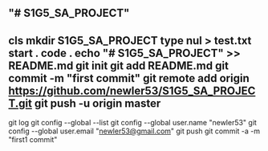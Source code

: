 "# S1G5_SA_PROJECT" 
-------------------------------------------------
cls
mkdir S1G5_SA_PROJECT
type nul > test.txt
start .
code .
echo "# S1G5_SA_PROJECT" >> README.md
git init
git add README.md
git commit -m "first commit"
git remote add origin https://github.com/newler53/S1G5_SA_PROJECT.git
git push -u origin master
-------------------------------------------------
git log
git config --global --list
git config --global user.name "newler53"
git config --global user.email "newler53@gmail.com"
git push
git commit -a -m "first1 commit"